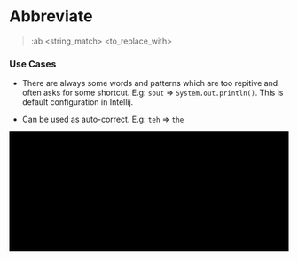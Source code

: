 # Abbreviate
> :ab <string_match> <to_replace_with>

### Use Cases
- There are always some words and patterns which are too repitive and often asks for some shortcut. 
E.g: `sout` => `System.out.println()`. This is default configuration in Intellij.

- Can be used as auto-correct.
  E.g: `teh` => `the`

![](../gifs/abbreviation.gif)
